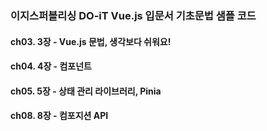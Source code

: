 ### 이지스퍼블리싱 DO-iT Vue.js 입문서 기초문법 샘플 코드

#### ch03. 3장 - Vue.js 문법, 생각보다 쉬워요!

#### ch04. 4장 - 컴포넌트

#### ch05. 5장 - 상태 관리 라이브러리, Pinia

#### ch08. 8장 - 컴포지션 API
